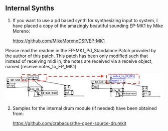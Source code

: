 Internal Synths
------


1. If you want to use a pd based synth for synthesizing input to system, I have placed a copy of the amazingly beautiful sounding EP-MK1 by Mike Moreno:
    
    
    https://github.com/MikeMorenoDSP/EP-MK1
    

Please read the readme in the EP-MK1_Pd_Standalone Patch provided by the author of this patch. 
This patch has been only modified such that instead of receiving midi in, the notes are received via a receive object,
named [receive notes_to_EP_MK1] 


![](.README_images/before_after.png)


2. Samples for the internal drum module (if needed) have been obtained from:

   
    https://github.com/crabacus/the-open-source-drumkit
